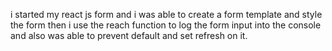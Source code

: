i started my react js form and i was able to create a form template and style the form then i use the reach function to log the form input into the console and also was able to prevent default and set refresh on it.
